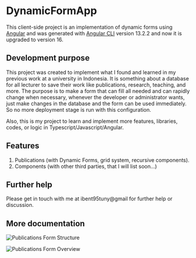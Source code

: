 # DynamicFormApp
This client-side project is an implementation of dynamic forms using [Angular](https://angular.io) and was generated with [Angular CLI](https://github.com/angular/angular-cli) version 13.2.2 and now it is upgraded to version 16.

## Development purpose

<p>This project was created to implement what I found and learned in my previous work at a university in Indonesia. It is something about a database for all lecturer to save their work like publications, research, teaching, and more. The purpose is to make a form that can fill all needed and can rapidly change when necessary, whenever the developer or administrator wants, just make changes in the database and the form can be used immediately. So no more deployment stage is run with this configuration.</p>
<p>Also, this is my project to learn and implement more features, libraries, codes, or logic in Typescript/Javascript/Angular.</p>

## Features

1. Publications (with Dynamic Forms, grid system, recursive components).
2. Components (with other third parties, that I will list soon...)

## Further help

Please get in touch with me at ibent95tuny@gmail for further help or discussion.

## More documentation

![Publications Form Structure](https://github.com/ibent95/dynamic-form-angular/assets/24244569/4567f0bb-d149-4820-982f-1c729e477b83)

![Publications Form Overview](https://github.com/ibent95/dynamic-form-angular/assets/24244569/60f7802c-7e91-480d-bf30-2591e5a66658)
